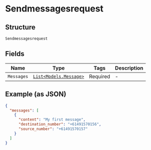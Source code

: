 
# Sendmessagesrequest

## Structure

`Sendmessagesrequest`

## Fields

| Name | Type | Tags | Description |
|  --- | --- | --- | --- |
| `Messages` | [`List<Models.Message>`](../../doc/models/message.md) | Required | - |

## Example (as JSON)

```json
{
  "messages": [
    {
      "content": "My first message",
      "destination_number": "+61491570156",
      "source_number": "+61491570157"
    }
  ]
}
```

